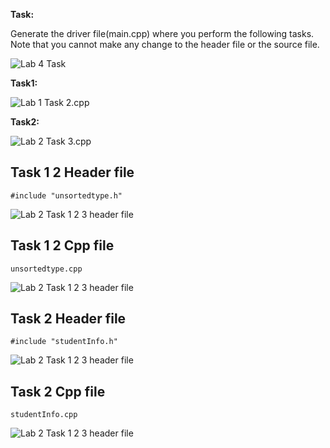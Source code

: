 **Task:** 

Generate the driver file(main.cpp) where you perform the following tasks. Note that you cannot make any change to the header file or the source file.

![Lab 4 Task](https://github.com/IAFahim/CSE225/blob/master/C%2B%2B/Lab/Lab_4/Question/task.png)

**Task1:** 

![Lab 1 Task 2.cpp](https://github.com/IAFahim/CSE225/blob/master/C%2B%2B/Lab/Lab_4/Task_1/main.cpp.png)

**Task2:**

![Lab 2 Task 3.cpp](https://github.com/IAFahim/CSE225/blob/master/C%2B%2B/Lab/Lab_4/Task_2/main.cpp.png)

## Task 1 2 Header file 
`#include "unsortedtype.h"`

![Lab 2 Task 1 2 3 header file](https://github.com/IAFahim/CSE225/blob/master/C%2B%2B/Lab/Lab_4/UnsortedType.h.png)

## Task 1 2 Cpp file
`unsortedtype.cpp`

![Lab 2 Task 1 2 3 header file](https://github.com/IAFahim/CSE225/blob/master/C%2B%2B/Lab/Lab_4/UnsortedType.cpp.png)


## Task 2 Header file
`#include "studentInfo.h"`

![Lab 2 Task 1 2 3 header file](https://github.com/IAFahim/CSE225/blob/master/C%2B%2B/Lab/Lab_4/studentInfo.h.png)

## Task 2 Cpp file
`studentInfo.cpp`

![Lab 2 Task 1 2 3 header file](https://github.com/IAFahim/CSE225/blob/master/C%2B%2B/Lab/Lab_4/studentInfo.cpp.png)

